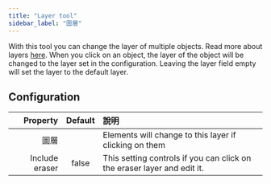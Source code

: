 ```yaml
---
title: "Layer tool"
sidebar_label: "圖層"
---
```


With this tool you can change the layer of multiple objects. Read more about layers [here](../layers.md). When you click on an object, the layer of the object will be changed to the layer set in the configuration. Leaving the layer field empty will set the layer to the default layer.

## Configuration

|       Property | Default | 說明                                                                      |
| --------------:|:-------:|:----------------------------------------------------------------------- |
|             圖層 |         | Elements will change to this layer if clicking on them                  |
| Include eraser |  false  | This setting controls if you can click on the eraser layer and edit it. |
